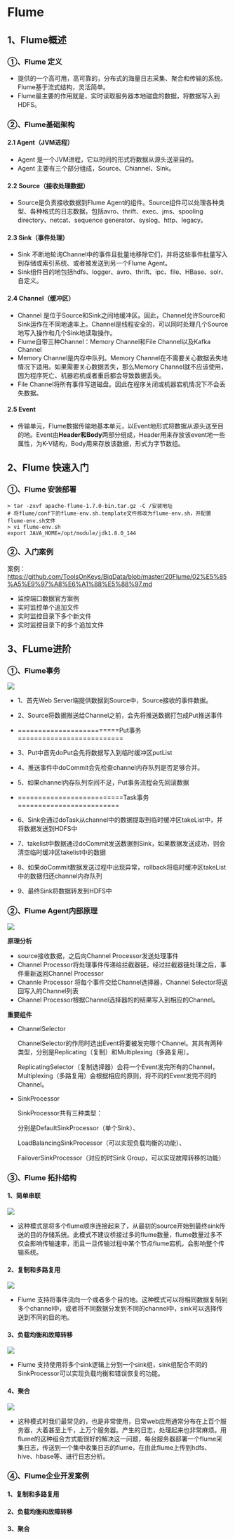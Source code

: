 # Flume

## 1、Flume概述

### ①、Flume 定义

* 提供的一个高可用，高可靠的，分布式的海量日志采集、聚合和传输的系统。Flume基于流式结构，灵活简单。
* Flume最主要的作用就是，实时读取服务器本地磁盘的数据，将数据写入到HDFS。

### ②、Flume基础架构

#### 2.1 Agent（JVM进程）

* Agent 是一个JVM进程，它以时间的形式将数据从源头送至目的。
* Agent 主要有三个部分组成，Source、Chiannel、Sink。

#### 2.2 Source（接收处理数据）

* Source是负责接收数据到Flume Agent的组件。Source组件可以处理各种类型、各种格式的日志数据，包括avro、thrift、exec、jms、spooling directory、netcat、sequence generator、syslog、http、legacy。

#### 2.3 Sink（事件处理）

* Sink 不断地轮询Channel中的事件且批量地移除它们，并将这些事件批量写入到存储或索引系统、或者被发送到另一个Flume Agent。
* Sink组件目的地包括hdfs、logger、avro、thrift、ipc、file、HBase、solr、自定义。

#### 2.4 Channel（缓冲区）

* Channel 是位于Source和Sink之间地缓冲区。因此，Channel允许Source和Sink运作在不同地速率上。Channel是线程安全的，可以同时处理几个Source地写入操作和几个Sink地读取操作。
* Flume自带三种Channel：Memory Channel和File Channel以及Kafka Channel
* Memory Channel是内存中队列。Memory Channel在不需要关心数据丢失地情况下适用。如果需要关心数据丢失，那么Memory Channel就不应该使用，因为程序死亡、机器宕机或者重启都会导致数据丢失。
* File Channel将所有事件写道磁盘。因此在程序关闭或机器宕机情况下不会丢失数据。

#### 2.5 Event

* 传输单元，Flume数据传输地基本单元，以Event地形式将数据从源头送至目的地。Event由**Header和Body**两部分组成，Header用来存放该event地一些属性，为K-V结构，Body用来存放该数据，形式为字节数组。

## 2、Flume 快速入门

### ①、Flume 安装部署

``` linux
> tar -zxvf apache-flume-1.7.0-bin.tar.gz -C /安装地址
# 将flume/conf下的flume-env.sh.template文件修改为flume-env.sh，并配置flume-env.sh文件
> vi flume-env.sh
export JAVA_HOME=/opt/module/jdk1.8.0_144
```

### ②、入门案例

案例：<https://github.com/ToolsOnKeys/BigData/blob/master/20Flume/02%E5%85%A5%E9%97%A8%E6%A1%88%E5%88%97.md>

* 监控端口数据官方案例
* 实时监控单个追加文件
* 实时监控目录下多个新文件
* 实时监控目录下的多个追加文件

## 3、FLume进阶

### ①、Flume事务

![](D:\BigData\BigData\20Flume\相关图片\Flume事务.png)

* 1、首先Web Server端提供数据到Source中，Source接收的事件数据。
* 2、Source将数据推送给Channel之前，会先将推送数据打包成Put推送事件
* =========================Put事务==========================
* 3、Put中首先doPut会先将数据写入到临时缓冲区putList
* 4、推送事件中doCommit会先检查channel内存队列是否足够合并。
* 5、如果channel内存队列空间不足，Put事务流程会先回滚数据
* ==========================Task事务=========================
* 6、Sink会通过doTask从channel中的数据提取到临时缓冲区takeList中，并将数据发送到HDFS中
* 7、takelist中数据通过doCommit发送数据到Sink，如果数据发送成功，则会清空临时缓冲区takelist中的数据
* 8、如果doCommit数据发送过程中出现异常，rollback将临时缓冲区takeList中的数据归还channel内存队列

* 9、最终Sink将数据转发到HDFS中

### ②、Flume Agent内部原理

![](D:\BigData\BigData\20Flume\相关图片\FlumeAgent内部原理.png)

**原理分析**

* source接收数据，之后向Channel Processor发送处理事件
* Channel Processor将处理事件传递给拦截器链，经过拦截器链处理之后，事件重新返回Channel Processor
* Channle Processor 将每个事件交给Channel选择器，Channel Selector将返回写入的Channel列表
* Channel Processor根据Channel选择器的的结果写入到相应的Channel。

**重要组件**

* ChannelSelector

  ChannelSelector的作用时选出Event将要被发完哪个Channel。其共有两种类型，分别是Replicating（复制）和Multiplexing（多路复用）。

  ReplicatingSelector（复制选择器）会将一个Event发完所有的Channel，Multiplexing（多路复用）会根据相应的原则，将不同的Event发完不同的Channel。

* SinkProcessor

  SinkProcessor共有三种类型：

  分别是DefaultSinkProcessor（单个Sink）、

  LoadBalancingSinkProcessor（可以实现负载均衡的功能）、

  FailoverSinkProcessor（对应的时Sink Group，可以实现故障转移的功能）

### ③、Flume 拓扑结构

#### 1、简单串联

![](D:\BigData\BigData\20Flume\相关图片\Flume拓扑结构-简单串联.png)

* 这种模式是将多个flume顺序连接起来了，从最初的source开始到最终sink传送的目的存储系统。此模式不建议桥接过多的flume数量，flume数量过多不仅会影响传输速率，而且一旦传输过程中某个节点flume宕机，会影响整个传输系统。

#### 2、复制和多路复用

![](D:\BigData\BigData\20Flume\相关图片\Flume拓扑结构-复制和多路复用.png)

* Flume 支持将事件流向一个或者多个目的地。这种模式可以将相同数据复制到多个channel中，或者将不同数据分发到不同的channel中，sink可以选择传送到不同的目的地。

#### 3、负载均衡和故障转移

![](D:\BigData\BigData\20Flume\相关图片\Flume拓扑结构-负载均衡和故障转移.png)

* Flume 支持使用将多个sink逻辑上分到一个sink组，sink组配合不同的SinkProcessor可以实现负载均衡和错误恢复的功能。

#### 4、聚合

![](D:\BigData\BigData\20Flume\相关图片\Flume拓扑结构-聚合.png)

* 这种模式时我们最常见的，也是非常使用，日常web应用通常分布在上百个服务器，大着甚至上千，上万个服务器。产生的日志，处理起来也非常麻烦。用flume的这种组合方式能很好的解决这一问题，每台服务器部署一个flume采集日志，传送到一个集中收集日志的flume，在由此flume上传到hdfs、hive、hbase等、进行日志分析。

### ④、Flume企业开发案例

#### 1、复制和多路复用

#### 2、负载均衡和故障转移

#### 3、聚合